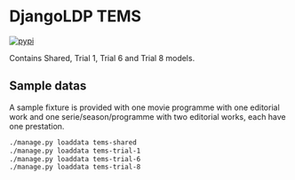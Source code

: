 # DjangoLDP TEMS

[![pypi](https://img.shields.io/pypi/v/djangoldp-tems)](https://pypi.org/project/djangoldp-tems/)

Contains Shared, Trial 1, Trial 6 and Trial 8 models.

## Sample datas

A sample fixture is provided with one movie programme with one editorial work and one serie/season/programme with two editorial works, each have one prestation.

```sh
./manage.py loaddata tems-shared
./manage.py loaddata tems-trial-1
./manage.py loaddata tems-trial-6
./manage.py loaddata tems-trial-8
```
